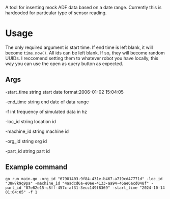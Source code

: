 A tool for inserting mock ADF data based on a date range. Currently this is hardcoded for particular type of sensor reading.

# Usage
The only required argument is start time. If end time is left blank, it will become `time.now()`.
All ids can be left blank. If so, they will become random UUIDs. I reccomend setting them to whatever robot you have locally, this way you can use the open as query button as expected.
## Args
-start_time string start date format:2006-01-02 15:04:05

-end_time string end date of data range

-f int frequency of simulated data in hz

-loc_id string location id

-machine_id string machine id

-org_id string org id

-part_id string part id

## Example command

`go run main.go -org_id "67981403-9f84-431e-b467-a719cd47771d" -loc_id "38w7k9q9pa" -machine_id "4aadcd6a-e0ee-4133-aa94-46ae6acd048f" -part_id "87e82e15-c8ff-457c-af31-3ecc149f8369" -start_time "2024-10-14 01:04:05" -f 1`
